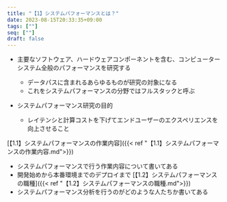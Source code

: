 ```yaml
---
title: "【1】システムパフォーマンスとは？"
date: 2023-08-15T20:33:35+09:00
tags: [""]
seq: [""]
draft: false
---
```


- 主要なソフトウェア、ハードウェアコンポーネントを含む、コンピューターシステム全般のパフォーマンスを研究する
  - データパスに含まれるあらゆるものが研究の対象になる
  - これをシステムパフォーマンスの分野ではフルスタックと呼ぶ

- システムパフォーマンス研究の目的
  - レイテンシと計算コストを下げてエンドユーザーのエクスペリエンスを向上させること


[【1.1】システムパフォーマンスの作業内容]({{< ref "【1.1】システムパフォーマンスの作業内容.md">}})  
  - システムパフォーマンスで行う作業内容について書いてある
  - 開発始めから本番環境までのデプロイまで
[【1.2】システムパフォーマンスの職種]({{< ref "【1.2】システムパフォーマンスの職種.md">}})  
  - システムパフォーマンス分析を行うのがどのような人たちか書いてある